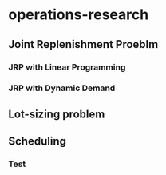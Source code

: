 # operations-research

## Joint Replenishment Proeblm

### JRP with Linear Programming

### JRP with Dynamic Demand

## Lot-sizing problem

## Scheduling

### Test
